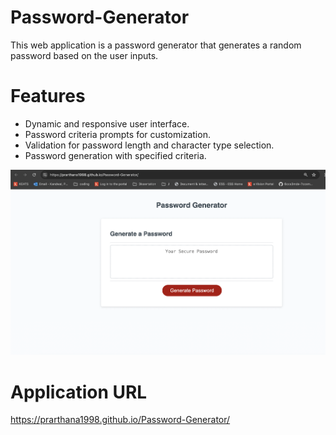 # Password-Generator

This web application is a password generator that generates a random password based on the user inputs.

# Features

- Dynamic and responsive user interface.
- Password criteria prompts for customization.
- Validation for password length and character type selection.
- Password generation with specified criteria.

![](/assets/passwordgenerator.png)

# Application URL
https://prarthana1998.github.io/Password-Generator/
